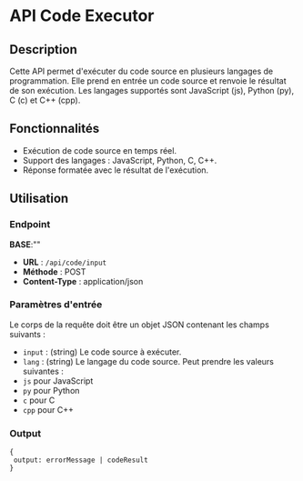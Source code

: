 # API Code Executor

## Description

Cette API permet d'exécuter du code source en plusieurs langages de programmation. Elle prend en entrée un code source et renvoie le résultat de son exécution. Les langages supportés sont JavaScript (js), Python (py), C (c) et C++ (cpp).

## Fonctionnalités

- Exécution de code source en temps réel.
- Support des langages : JavaScript, Python, C, C++.
- Réponse formatée avec le résultat de l'exécution.


## Utilisation

### Endpoint
  **BASE**:""
- **URL** : `/api/code/input`
- **Méthode** : POST
- **Content-Type** : application/json

### Paramètres d'entrée

Le corps de la requête doit être un objet JSON contenant les champs suivants :

- `input` : (string) Le code source à exécuter.
- `lang` : (string) Le langage du code source. Peut prendre les valeurs suivantes :
- `js` pour JavaScript
- `py` pour Python
- `c` pour C
- `cpp` pour C++

### Output


```
{
 output: errorMessage | codeResult
} 
```